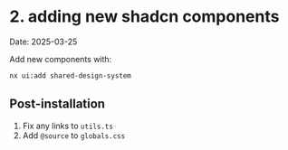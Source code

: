 # 2. adding new shadcn components

Date: 2025-03-25

Add new components with:

```bash
nx ui:add shared-design-system
```

## Post-installation

1. Fix any links to `utils.ts`
2. Add `@source` to `globals.css`
